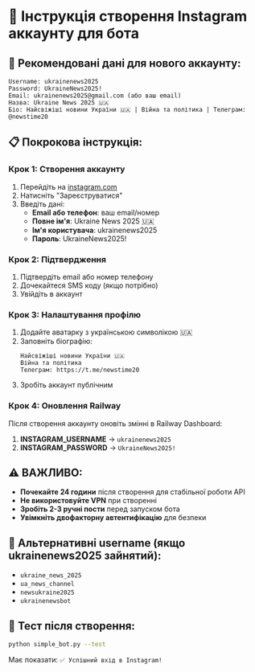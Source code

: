 # 📱 Інструкція створення Instagram аккаунту для бота

## 🎯 Рекомендовані дані для нового аккаунту:

```
Username: ukrainenews2025
Password: UkraineNews2025!
Email: ukrainenews2025@gmail.com (або ваш email)
Назва: Ukraine News 2025 🇺🇦
Біо: Найсвіжіші новини України 🇺🇦 | Війна та політика | Телеграм: @newstime20
```

## 📋 Покрокова інструкція:

### Крок 1: Створення аккаунту
1. Перейдіть на [instagram.com](https://instagram.com)
2. Натисніть "Зареєструватися"
3. Введіть дані:
   - **Email або телефон**: ваш email/номер
   - **Повне ім'я**: Ukraine News 2025 🇺🇦
   - **Ім'я користувача**: ukrainenews2025
   - **Пароль**: UkraineNews2025!

### Крок 2: Підтвердження
1. Підтвердіть email або номер телефону
2. Дочекайтеся SMS коду (якщо потрібно)
3. Увійдіть в аккаунт

### Крок 3: Налаштування профілю
1. Додайте аватарку з українською символікою 🇺🇦
2. Заповніть біографію:
   ```
   Найсвіжіші новини України 🇺🇦
   Війна та політика
   Телеграм: https://t.me/newstime20
   ```
3. Зробіть аккаунт публічним

### Крок 4: Оновлення Railway
Після створення аккаунту оновіть змінні в Railway Dashboard:

1. **INSTAGRAM_USERNAME** → `ukrainenews2025`
2. **INSTAGRAM_PASSWORD** → `UkraineNews2025!`

## ⚠️ ВАЖЛИВО:

- **Почекайте 24 години** після створення для стабільної роботи API
- **Не використовуйте VPN** при створенні
- **Зробіть 2-3 ручні пости** перед запуском бота
- **Увімкніть двофакторну автентифікацію** для безпеки

## 🔄 Альтернативні username (якщо ukrainenews2025 зайнятий):

- `ukraine_news_2025`
- `ua_news_channel`
- `newsukraine2025`
- `ukrainenewsbot`

## 🚀 Тест після створення:

```bash
python simple_bot.py --test
```

Має показати: `✅ Успішний вхід в Instagram!`
